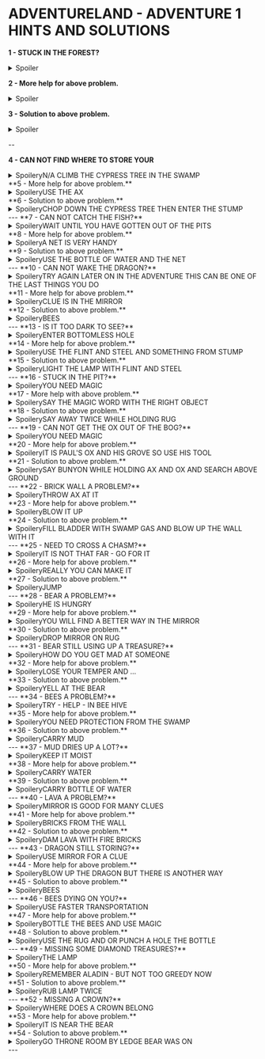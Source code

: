# ADVENTURELAND - ADVENTURE 1 HINTS AND SOLUTIONS
**1 - STUCK IN THE FOREST?**
<details><summary>Spoiler</summary>WHAT IS THE MAIN OBJECT IN A FOREST</details>

**2 - More help for above problem.**
<details><summary>Spoiler</summary>CLIMB TREE</details>

**3 - Solution to above problem.**
<details><summary>Spoiler</summary>GO EAST</details>

--

**4 - CAN NOT FIND WHERE TO STORE YOUR**
<details><summary>Spoiler</summar>yN/A CLIMB THE CYPRESS TREE IN THE SWAMP</details>
**5 - More help for above problem.**
<details><summary>Spoiler</summar>yUSE THE AX</details>
**6 - Solution to above problem.**
<details><summary>Spoiler</summar>yCHOP DOWN THE CYPRESS TREE THEN ENTER THE STUMP</details>
---
**7 - CAN NOT CATCH THE FISH?**
<details><summary>Spoiler</summar>yWAIT UNTIL YOU HAVE GOTTEN OUT OF THE PITS</details>
**8 - More help for above problem.**
<details><summary>Spoiler</summar>yA NET IS VERY HANDY</details>
**9 - Solution to above problem.**
<details><summary>Spoiler</summar>yUSE THE BOTTLE OF WATER AND THE NET</details>
---
**10 - CAN NOT WAKE THE DRAGON?**
<details><summary>Spoiler</summar>yTRY AGAIN LATER ON IN THE ADVENTURE THIS CAN BE ONE OF THE LAST THINGS YOU DO</details>
**11 - More help for above problem.**
<details><summary>Spoiler</summar>yCLUE IS IN THE MIRROR</details>
**12 - Solution to above problem.**
<details><summary>Spoiler</summar>yBEES</details>
---
**13 - IS IT TOO DARK TO SEE?**
<details><summary>Spoiler</summar>yENTER BOTTOMLESS HOLE</details>
**14 - More help for above problem.**
<details><summary>Spoiler</summar>yUSE THE FLINT AND STEEL AND SOMETHING FROM STUMP</details>
**15 - Solution to above problem.**
<details><summary>Spoiler</summar>yLIGHT THE LAMP WITH FLINT AND STEEL</details>
---
**16 - STUCK IN THE PIT?**
<details><summary>Spoiler</summar>yYOU NEED MAGIC</details>
**17 - More help with above problem.**
<details><summary>Spoiler</summar>ySAY THE MAGIC WORD WITH THE RIGHT OBJECT</details>
**18 - Solution to above problem.**
<details><summary>Spoiler</summar>ySAY AWAY TWICE WHILE HOLDING RUG</details>
---
**19 - CAN NOT GET THE OX OUT OF THE BOG?**
<details><summary>Spoiler</summar>yYOU NEED MAGIC</details>
**20 - More help for above problem.**
<details><summary>Spoiler</summar>yIT IS PAUL'S OX AND HIS GROVE SO USE HIS TOOL</details>
**21 - Solution to above problem.**
<details><summary>Spoiler</summar>ySAY BUNYON WHILE HOLDING AX AND OX AND SEARCH ABOVE GROUND</details>
---
**22 - BRICK WALL A PROBLEM?**
<details><summary>Spoiler</summar>yTHROW AX AT IT</details>
**23 - More help for above problem.**
<details><summary>Spoiler</summar>yBLOW IT UP</details>
**24 - Solution to above problem.**
<details><summary>Spoiler</summar>yFILL BLADDER WITH SWAMP GAS AND BLOW UP THE WALL WITH IT</details>
---
**25 - NEED TO CROSS A CHASM?**
<details><summary>Spoiler</summar>yIT IS NOT THAT FAR - GO FOR IT</details>
**26 - More help for above problem.**
<details><summary>Spoiler</summar>yREALLY YOU CAN MAKE IT</details>
**27 - Solution to above problem.**
<details><summary>Spoiler</summar>yJUMP</details>
---
**28 - BEAR A PROBLEM?**
<details><summary>Spoiler</summar>yHE IS HUNGRY</details>
**29 - More help for above problem.**
<details><summary>Spoiler</summar>yYOU WILL FIND A BETTER WAY IN THE MIRROR</details>
**30 - Solution to above problem.**
<details><summary>Spoiler</summar>yDROP MIRROR ON RUG</details>
---
**31 - BEAR STILL USING UP A TREASURE?**
<details><summary>Spoiler</summar>yHOW DO YOU GET MAD AT SOMEONE</details>
**32 - More help for above problem.**
<details><summary>Spoiler</summar>yLOSE YOUR TEMPER AND ...</details>
**33 - Solution to above problem.**
<details><summary>Spoiler</summar>yYELL AT THE BEAR</details>
---
**34 - BEES A PROBLEM?**
<details><summary>Spoiler</summar>yTRY - HELP - IN BEE HIVE</details>
**35 - More help for above problem.**
<details><summary>Spoiler</summar>yYOU NEED PROTECTION FROM THE SWAMP</details>
**36 - Solution to above problem.**
<details><summary>Spoiler</summar>yCARRY MUD</details>
---
**37 - MUD DRIES UP A LOT?**
<details><summary>Spoiler</summar>yKEEP IT MOIST</details>
**38 - More help for above problem.**
<details><summary>Spoiler</summar>yCARRY WATER</details>
**39 - Solution to above problem.**
<details><summary>Spoiler</summar>yCARRY BOTTLE OF WATER</details>
---
**40 - LAVA A PROBLEM?**
<details><summary>Spoiler</summar>yMIRROR IS GOOD FOR MANY CLUES</details>
**41 - More help for above problem.**
<details><summary>Spoiler</summar>yBRICKS FROM THE WALL</details>
**42 - Solution to above problem.**
<details><summary>Spoiler</summar>yDAM LAVA WITH FIRE BRICKS</details>
---
**43 - DRAGON STILL STORING?**
<details><summary>Spoiler</summar>yUSE MIRROR FOR A CLUE</details>
**44 - More help for above problem.**
<details><summary>Spoiler</summar>yBLOW UP THE DRAGON BUT THERE IS ANOTHER WAY</details>
**45 - Solution to above problem.**
<details><summary>Spoiler</summar>yBEES</details>
---
**46 - BEES DYING ON YOU?**
<details><summary>Spoiler</summar>yUSE FASTER TRANSPORTATION</details>
**47 - More help for above problem.**
<details><summary>Spoiler</summar>yBOTTLE THE BEES AND USE MAGIC</details>
**48 - Solution to above problem.**
<details><summary>Spoiler</summar>yUSE THE RUG AND OR PUNCH A HOLE THE BOTTLE</details>
---
**49 - MISSING SOME DIAMOND TREASURES?**
<details><summary>Spoiler</summar>yTHE LAMP</details>
**50 - More help for above problem.**
<details><summary>Spoiler</summar>yREMEMBER ALADIN - BUT NOT TOO GREEDY NOW</details>
**51 - Solution to above problem.**
<details><summary>Spoiler</summar>yRUB LAMP TWICE</details>
---
**52 - MISSING A CROWN?**
<details><summary>Spoiler</summar>yWHERE DOES A CROWN BELONG</details>
**53 - More help for above problem.**
<details><summary>Spoiler</summar>yIT IS NEAR THE BEAR</details>
**54 - Solution to above problem.**
<details><summary>Spoiler</summar>yGO THRONE ROOM BY LEDGE BEAR WAS ON</details>
---
